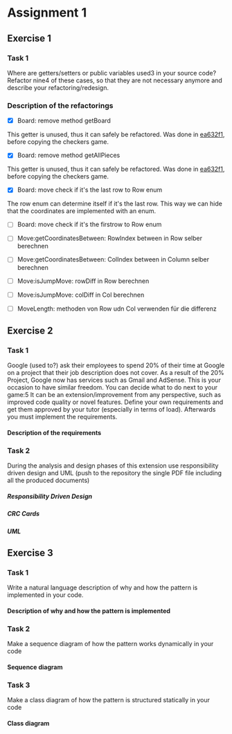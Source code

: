 # Assignment 1

## Exercise 1

### Task 1

Where are getters/setters or public variables used3 in your source code? Refactor nine4 of these
cases, so that they are not necessary anymore and describe your refactoring/redesign.

### Description of the refactorings

- [x] Board: remove method getBoard

This getter is unused, thus it can safely be refactored.
Was done in [ea632f1](https://github.com/soco21/soco21-group8/commit/ea632f1182b187b326fe2dd593204a4484cf5cdf),
before copying the checkers game.

- [x] Board: remove method getAllPieces

This getter is unused, thus it can safely be refactored.
Was done in [ea632f1](https://github.com/soco21/soco21-group8/commit/ea632f1182b187b326fe2dd593204a4484cf5cdf),
before copying the checkers game.

- [x] Board: move check if it's the last row to Row enum

The row enum can determine itself if it's the last row. This way
we can hide that the coordinates are implemented with an enum.

- [ ] Board: move check if it's the firstrow to Row enum

- [ ] Move:getCoordinatesBetween: RowIndex between in Row selber berechnen

- [ ] Move:getCoordinatesBetween: ColIndex between in Column selber berechnen

- [ ] Move:isJumpMove: rowDiff in Row berechnen

- [ ] Move:isJumpMove: colDiff in Col berechnen

- [ ] MoveLength: methoden von Row udn Col verwenden für die differenz


## Exercise 2

### Task 1

Google (used to?) ask their employees to spend 20% of their time at Google on a project that their
job description does not cover. As a result of the 20% Project, Google now has services such as
Gmail and AdSense.
This is your occasion to have similar freedom. You can decide what to do next to your game:5 It can
be an extension/improvement from any perspective, such as improved code quality or novel features.
Define your own requirements and get them approved by your tutor (especially in terms of load).
Afterwards you must implement the requirements.

#### Description of the requirements

### Task 2

During the analysis and design phases of this extension use responsibility driven design and UML
(push to the repository the single PDF file including all the produced documents)

##### Responsibility Driven Design

##### CRC Cards

##### UML

## Exercise 3

### Task 1

Write a natural language description of why and how the pattern is implemented in your code.

#### Description of why and how the pattern is implemented

### Task 2

Make a sequence diagram of how the pattern works dynamically in your code

#### Sequence diagram

### Task 3

Make a class diagram of how the pattern is structured statically in your code

#### Class diagram
